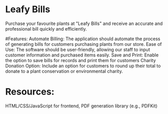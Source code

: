 # Leafy Bills
Purchase your favourite plants at "Leafy Bills" and receive an accurate and professional bill quickly and efficiently.

#Features:
Automate Billing: The application should automate the process of generating bills for customers purchasing plants from our store.
Ease of Use: The software should be user-friendly, allowing our staff to input customer information and purchased items easily.
Save and Print: Enable the option to save bills for records and print them for customers
Charity Donation Option: Include an
option for customers to round up their
total to donate to a plant conservation
or environmental charity.
# Resources: 
HTML/CSS/JavaScript for frontend, PDF generation library (e.g., PDFKit)

